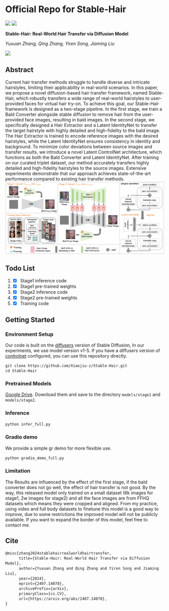 # Official Repo for Stable-Hair
<a href='https://xiaojiu-z.github.io/Stable-Hair.github.io/'><img src='https://img.shields.io/badge/Project-Page-green'></a> 
<a href='https://arxiv.org/pdf/2407.14078'><img src='https://img.shields.io/badge/Technique-Report-red'></a> 

**Stable-Hair: Real-World Hair Transfer via Diffusion Model**

*Yuxuan Zhang, Qing Zhang, Yiren Song, Jiaming Liu*

<img src='assets/teaser_.jpg'>

## Abstract
Current hair transfer methods struggle to handle diverse and intricate hairstyles, limiting their applicability in real-world scenarios. In this paper, we propose a novel diffusion-based hair transfer framework, named Stable-Hair, which robustly transfers a wide range of real-world hairstyles to user-provided faces for virtual hair try-on. To achieve this goal, our Stable-Hair framework is designed as a two-stage pipeline. In the first stage, we train a Bald Converter alongside stable diffusion to remove hair from the user-provided face images, resulting in bald images. In the second stage, we specifically designed a Hair Extractor and a Latent IdentityNet to transfer the target hairstyle with highly detailed and high-fidelity to the bald image. The Hair Extractor is trained to encode reference images with the desired hairstyles, while the Latent IdentityNet ensures consistency in identity and background. To minimize color deviations between source images and transfer results, we introduce a novel Latent ControlNet architecture, which functions as both the Bald Converter and Latent IdentityNet. After training on our curated triplet dataset, our method accurately transfers highly detailed and high-fidelity hairstyles to the source images. Extensive experiments demonstrate that our approach achieves state-of-the-art performance compared to existing hair transfer methods.
<img src='assets/method.jpg'>

## Todo List
1. - [x] Stage1 inference code 
2. - [x] Stage1 pre-trained weights 
3. - [x] Stage2 inference code
4. - [x] Stage2 pre-trained weights
5. - [x] Training code

## Getting Started
### Environment Setup
Our code is built on the [diffusers](https://github.com/huggingface/diffusers/) version of Stable Diffusion, In our experiments, we use model version v1-5. If you have a diffusers version of [controlnet](https://huggingface.co/docs/diffusers/using-diffusers/controlnet) configured, you can use this repository directly.
```shell
git clone https://github.com/Xiaojiu-z/Stable-Hair.git
cd Stable-Hair
```

### Pretrained Models
[Google Drive](https://drive.google.com/drive/folders/1E-8Udfw8S8IorCWhBgS4FajIbqlrWRbQ?usp=drive_link). 
Download them and save to the directory `models/stage1` and `models/stage2`. 

### Inference
```python
python infer_full.py
```

### Gradio demo
We provide a simple gr demo for more flexible use.
```python
python gradio_demo_full.py
```
### Limitation
The Results are influenced by the effect of the first stage, if the bald converter does not go well, the effect of hair transfer is not good.
By the way, this released model only trained on a small dataset (6k images for stage1, 2w images for stage2) and all the face images are from FFHQ datasets which means they were cropped and aligned. From my practice, using video and full body datasets to finetune this model is a good way to improve, due to some restrictions the improved model will not be publicly available. If you want to expand the border of this model, feel free to contact me.

## Cite
```
@misc{zhang2024stablehairrealworldhairtransfer,
      title={Stable-Hair: Real-World Hair Transfer via Diffusion Model}, 
      author={Yuxuan Zhang and Qing Zhang and Yiren Song and Jiaming Liu},
      year={2024},
      eprint={2407.14078},
      archivePrefix={arXiv},
      primaryClass={cs.CV},
      url={https://arxiv.org/abs/2407.14078}, 
}
```

